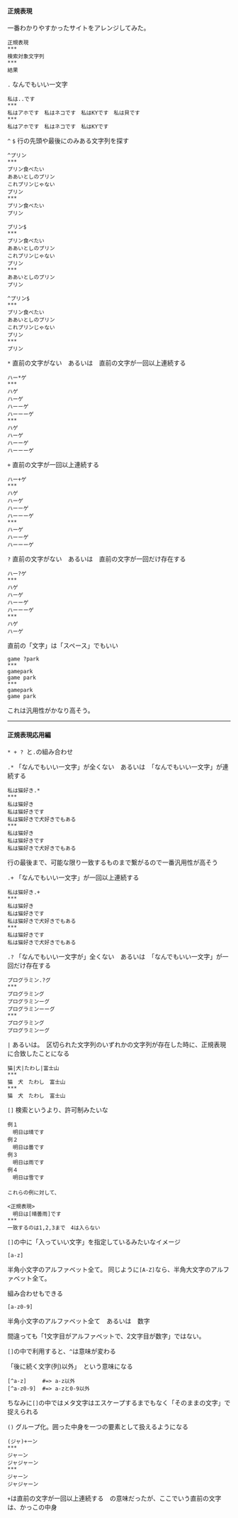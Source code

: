 #### 正規表現

一番わかりやすかったサイトをアレンジしてみた。

```
正規表現
***
検索対象文字列
***
結果
```

`.` なんでもいい一文字

```
私は..です
***
私はアホです　私はネコです　私はKYです　私は貝です
***
私はアホです　私はネコです　私はKYです
```



`^` `$` 行の先頭や最後にのみある文字列を探す

```
^プリン
***
プリン食べたい
ああいとしのプリン
これプリンじゃない
プリン
***
プリン食べたい
プリン
```

```
プリン$
***
プリン食べたい
ああいとしのプリン
これプリンじゃない
プリン
***
ああいとしのプリン
プリン
```

```
^プリン$
***
プリン食べたい
ああいとしのプリン
これプリンじゃない
プリン
***
プリン
```



`*` 直前の文字がない　あるいは　直前の文字が一回以上連続する

```
ハー*ゲ
***
ハゲ
ハーゲ
ハーーゲ
ハーーーゲ
***
ハゲ
ハーゲ
ハーーゲ
ハーーーゲ
```



`+` 直前の文字が一回以上連続する

```
ハー+ゲ
***
ハゲ
ハーゲ
ハーーゲ
ハーーーゲ
***
ハーゲ
ハーーゲ
ハーーーゲ
```



`?` 直前の文字がない　あるいは　直前の文字が一回だけ存在する

```
ハー?ゲ
***
ハゲ
ハーゲ
ハーーゲ
ハーーーゲ
***
ハゲ
ハーゲ
```

直前の「文字」は「スペース」でもいい

```
game ?park
***
gamepark
game park
***
gamepark
game park
```

これは汎用性がかなり高そう。



***

#### 正規表現応用編

`* + ? `と`.`の組み合わせ

`.*` 「なんでもいい一文字」が全くない　あるいは　「なんでもいい一文字」が連続する

```
私は猫好き.*
***
私は猫好き
私は猫好きです
私は猫好きで犬好きでもある
***
私は猫好き
私は猫好きです
私は猫好きで犬好きでもある
```

行の最後まで、可能な限り一致するものまで繋がるので一番汎用性が高そう



`.+` 「なんでもいい一文字」が一回以上連続する

```
私は猫好き.+
***
私は猫好き
私は猫好きです
私は猫好きで犬好きでもある
***
私は猫好きです
私は猫好きで犬好きでもある
```



`.?` 「なんでもいい一文字が」全くない　あるいは　「なんでもいい一文字」が一回だけ存在する

```
プログラミン.?グ
***
プログラミング
プログラミンーグ
プログラミンーーグ
***
プログラミング
プログラミンーグ
```



`|` あるいは。　区切られた文字列のいずれかの文字列が存在した時に、正規表現に合致したことになる

```
猫|犬|たわし|富士山
***
猫　犬　たわし　富士山
***
猫　犬　たわし　富士山
```



`[]` 検索というより、許可制みたいな

```
例１	
　明日は晴です
例２	　 
　明日は曇です
例３	
　明日は雨です
例４	
　明日は雪です
　 
これらの例に対して、 
 
<正規表現>	
　明日は[晴曇雨]です
***
一致するのは1,2,3まで　4は入らない
```

`[]`の中に「入っていい文字」を指定しているみたいなイメージ

```
[a-z]
```

半角小文字のアルファベット全て。 同じように`[A-Z]`なら、半角大文字のアルファベット全て。

組み合わせもできる



```
[a-z0-9]
```

半角小文字のアルファベット全て　あるいは　数字

間違っても「1文字目がアルファベットで、2文字目が数字」ではない。




`[]`の中で利用すると、`^`は意味が変わる

「後に続く文字(列)以外」　という意味になる

```
[^a-z]     #=> a-z以外
[^a-z0-9]  #=> a-zと0-9以外
```

ちなみに`[]`の中ではメタ文字はエスケープするまでもなく「そのままの文字」で捉えられる



`()` グループ化。囲った中身を一つの要素として扱えるようになる

```
(ジャ)+ーン
***
ジャーン
ジャジャーン
***
ジャーン
ジャジャーン
```

`+`は直前の文字が一回以上連続する　の意味だったが、ここでいう直前の文字は、かっこの中身

